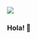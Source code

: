 ![](https://1.bp.blogspot.com/-4tJHLdKnB5Y/Wj_fpIZn7fI/AAAAAAAAEz0/bugD5ymfLYMSH81BFHLq5mZWdOc_rcvyQCK4BGAYYCw/s640/imagenes-de-navidad-en-movimiento.gif)
### Hola! 👋

<!--

Here are some ideas to get you started:

- 🔭 I’m currently working on ...
- 🌱 I’m currently learning ...
- 👯 I’m looking to collaborate on ...
- 🤔 I’m looking for help with ...
- 💬 Ask me about ...
- 📫 How to reach me: ...
- 😄 Pronouns: ...
- ⚡ Fun fact: ...
-->
